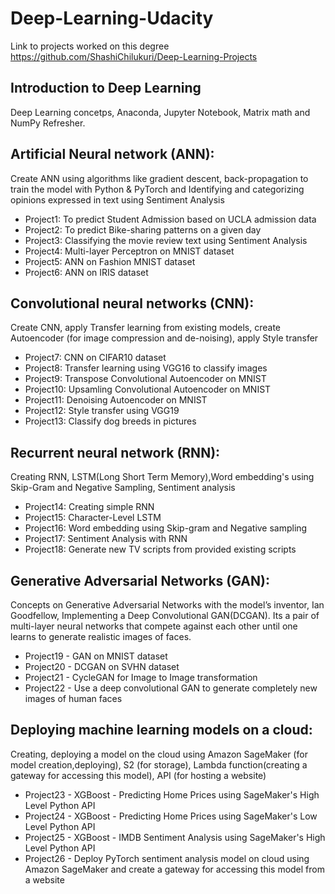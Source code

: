 # Deep-Learning-Udacity
Link to projects worked on this degree https://github.com/ShashiChilukuri/Deep-Learning-Projects

## Introduction to Deep Learning
Deep Learning concetps, Anaconda, Jupyter Notebook, Matrix math and NumPy Refresher.

## Artificial Neural network (ANN):
Create ANN using algorithms like gradient descent, back-propagation to train the model with Python & PyTorch and Identifying and categorizing opinions expressed in text using Sentiment Analysis
- Project1: To predict Student Admission based on UCLA admission data
- Project2: To predict Bike-sharing patterns on a given day
- Project3: Classifying the movie review text using Sentiment Analysis
- Project4: Multi-layer Perceptron on MNIST dataset
- Project5: ANN on Fashion MNIST dataset
- Project6: ANN on IRIS dataset

## Convolutional neural networks (CNN):
Create CNN, apply Transfer learning from existing models, create Autoencoder (for image compression and de-noising), apply Style transfer
- Project7: CNN on CIFAR10 dataset
- Project8: Transfer learning using VGG16 to classify images
- Project9: Transpose Convolutional Autoencoder on MNIST
- Project10: Upsamling Convolutional Autoencoder on MNIST
- Project11: Denoising Autoencoder on MNIST
- Project12: Style transfer using VGG19
- Project13: Classify dog breeds in pictures

## Recurrent neural network (RNN):
Creating RNN, LSTM(Long Short Term Memory),Word embedding's using Skip-Gram and Negative Sampling, Sentiment analysis
- Project14: Creating simple RNN
- Project15: Character-Level LSTM
- Project16: Word embedding using Skip-gram and Negative sampling
- Project17: Sentiment Analysis with RNN
- Project18: Generate new TV scripts from provided existing scripts

## Generative Adversarial Networks (GAN):
Concepts on Generative Adversarial Networks with the model’s inventor, Ian Goodfellow, Implementing a Deep Convolutional GAN(DCGAN). Its 
a pair of multi-layer neural networks that compete against each other until one learns to generate realistic images of faces.
- Project19 - GAN on MNIST dataset
- Project20 - DCGAN on SVHN dataset
- Project21 - CycleGAN for Image to Image transformation
- Project22 - Use a deep convolutional GAN to generate completely new images of human faces

## Deploying machine learning models on a cloud:
Creating, deploying a model on the cloud using Amazon SageMaker (for model creation,deploying), S2 (for storage), Lambda function(creating a gateway for accessing this model), API (for hosting a website)
- Project23 - XGBoost - Predicting Home Prices using SageMaker's High Level Python API
- Project24 - XGBoost - Predicting Home Prices using SageMaker's Low Level Python API
- Project25 - XGBoost  - IMDB Sentiment Analysis using SageMaker's High Level Python API
- Project26 - Deploy PyTorch sentiment analysis model on cloud using Amazon SageMaker and create a gateway for accessing this model from a website
